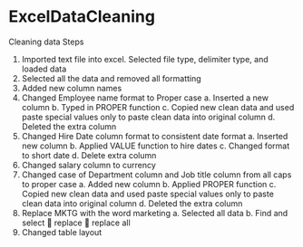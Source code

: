 # ExcelDataCleaning
Cleaning data Steps
1.	Imported text file into excel. Selected file type, delimiter type, and loaded data
2.	Selected all the data and removed all formatting 
3.	Added new column names
4.	Changed Employee name format to Proper case
a.	Inserted a new column 
b.	Typed in PROPER function 
c.	Copied new clean data and used paste special values only to paste clean data into original column 
d.	Deleted the extra column
5.	Changed Hire Date column format to consistent date format
a.	Inserted new column 
b.	Applied VALUE function to hire dates
c.	Changed format to short date
d.	Delete extra column
6.	Changed salary column to currency
7.	Changed case of Department column and Job title column from all caps to proper case
a.	Added new column 
b.	Applied PROPER function
c.	Copied new clean data and used paste special values only to paste clean data into original column 
d.	Deleted the extra column
8.	Replace MKTG with the word marketing
a.	Selected all data
b.	Find and select  replace  replace all
9.	Changed table layout
